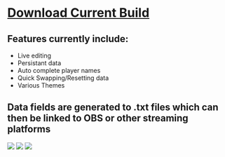 # [Download Current Build](https://github.com/SaldanaThomas/Tiny-Scoreboard/releases)

## Features currently include:
- Live editing
- Persistant data
- Auto complete player names
- Quick Swapping/Resetting data
- Various Themes

## Data fields are generated to .txt files which can then be linked to OBS or other streaming platforms

<p>
<img src="[assets/scoreboard1.png](https://postimg.cc/z3n5ZJvj)"/>
<img src="[assets/scoreboard2.png](https://postimg.cc/LnDp5Nzg)"/>
<img src="[assets/scoreboard3.png](https://postimg.cc/svsz3tZR)"/>
</p>
